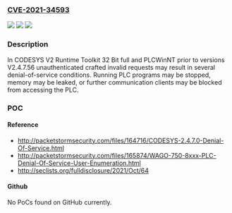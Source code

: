 ### [CVE-2021-34593](https://cve.mitre.org/cgi-bin/cvename.cgi?name=CVE-2021-34593)
![](https://img.shields.io/static/v1?label=Product&message=CODESYS%20V2%20&color=blue)
![](https://img.shields.io/static/v1?label=Version&message=Runtime%20Toolkit%2032%20bit%20full%3C%20V2.4.7.56%20&color=brighgreen)
![](https://img.shields.io/static/v1?label=Vulnerability&message=CWE-755%20Improper%20Handling%20of%20Exceptional%20Conditions&color=brighgreen)

### Description

In CODESYS V2 Runtime Toolkit 32 Bit full and PLCWinNT prior to versions V2.4.7.56 unauthenticated crafted invalid requests may result in several denial-of-service conditions. Running PLC programs may be stopped, memory may be leaked, or further communication clients may be blocked from accessing the PLC.

### POC

#### Reference
- http://packetstormsecurity.com/files/164716/CODESYS-2.4.7.0-Denial-Of-Service.html
- http://packetstormsecurity.com/files/165874/WAGO-750-8xxx-PLC-Denial-Of-Service-User-Enumeration.html
- http://seclists.org/fulldisclosure/2021/Oct/64

#### Github
No PoCs found on GitHub currently.


